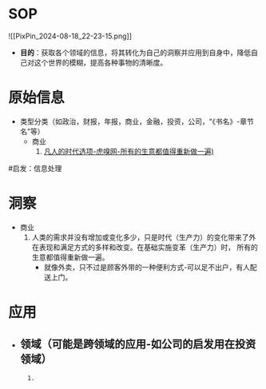 # SOP

![[PixPin_2024-08-18_22-23-15.png]]

- **目的**：获取各个领域的信息，将其转化为自己的洞察并应用到自身中，降低自己对这个世界的模糊，提高各种事物的清晰度。

# 原始信息

- 类型分类（如政治，财报，年报，商业，金融，投资，公司，“《书名》-章节名”等）
	- 商业
		1. [凡人的时代选项-虎嗅网-所有的生意都值得重新做一遍)](https://www.huxiu.com/article/3568509.html)

#启发：信息处理
# 洞察

- 商业
	1. 人类的需求并没有增加或变化多少，只是时代（生产力）的变化带来了外在表现和满足方式的多样和改变。在基础实施变革（生产力）时， 所有的生意都值得重新做一遍。
		- 就像外卖，只不过是顾客外带的一种便利方式-可以足不出户，有人配送上门。

# 应用

- 领域（可能是跨领域的应用-如公司的启发用在投资领域）
	- 
		1. 

